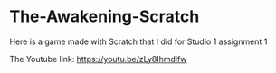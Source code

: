 # The-Awakening-Scratch

Here is a game made with Scratch that I did for Studio 1 assignment 1

The Youtube link: https://youtu.be/zLy8Ihmdlfw
